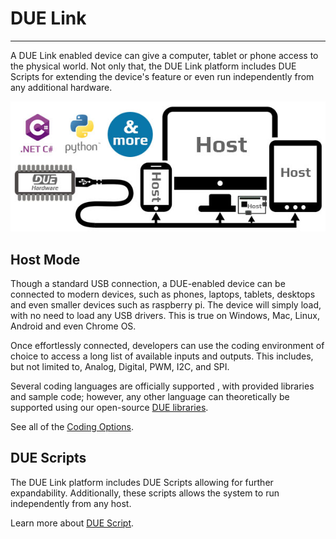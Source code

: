 # DUE Link

---

A DUE Link enabled device can give a computer, tablet or phone access to the physical world. Not only that, the DUE Link platform includes DUE Scripts for extending the device's feature or even run independently from any additional hardware.

<div style="text-align: center;">


![Host Mode](./images/due-host.jpg)

</div>

## Host Mode

 Though a standard USB connection, a DUE-enabled device can be connected to modern devices, such as phones, laptops, tablets, desktops and even smaller devices such as raspberry pi. The device will simply load, with no need to load any USB drivers. This is true on Windows, Mac, Linux, Android and even Chrome OS.

Once effortlessly connected, developers can use the coding environment of choice to access a long list of available inputs and outputs. This includes, but not limited to, Analog, Digital, PWM, I2C, and SPI.

Several coding languages are officially supported , with provided libraries and sample code; however, any other language can theoretically be supported using our open-source [DUE libraries](https://github.com/ghi-electronics/due-libraries).

See all of the [Coding Options](coding-options/coding-options.md).

## DUE Scripts

The DUE Link platform includes DUE Scripts allowing for further expandability. Additionally, these scripts allows the system to run independently from any host.

Learn more about [DUE Script](due-script/due-script.md).



